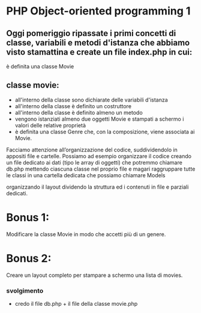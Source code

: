 # PHP Object-oriented programming 1

## Oggi pomeriggio ripassate i primi concetti di classe, variabili e metodi d'istanza che abbiamo visto stamattina e create un file index.php in cui:

è definita una classe Movie

## classe movie:

- all'interno della classe sono dichiarate delle variabili d'istanza
- all'interno della classe è definito un costruttore
- all'interno della classe è definito almeno un metodo
- vengono istanziati almeno due oggetti Movie e stampati a schermo i valori delle relative proprietà
- è definita una classe Genre che, con la composizione, viene associata ai Movie.

Facciamo attenzione all’organizzazione del codice, suddividendolo in appositi file e cartelle. Possiamo ad esempio organizzare il codice
creando un file dedicato ai dati (tipo le array di oggetti) che potremmo chiamare db.php
mettendo ciascuna classe nel proprio file e magari raggruppare tutte le classi in una cartella dedicata che possiamo chiamare Models

organizzando il layout dividendo la struttura ed i contenuti in file e parziali dedicati.

# Bonus 1:

Modificare la classe Movie in modo che accetti più di un genere.

# Bonus 2:

Creare un layout completo per stampare a schermo una lista di movies.

### svolgimento

- credo il file db.php + il file della classe movie.php
